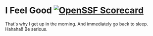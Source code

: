 # I Feel Good [![OpenSSF Scorecard](https://api.securityscorecards.dev/projects/github.com/caxdemo/ifeelgood/badge)](https://securityscorecards.dev/viewer/?uri=github.com/caxdemo/ifeelgood)

That's why I get up in the morning. And immediately go back to sleep. Hahaha!! Be serious.
